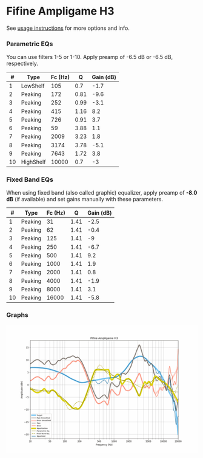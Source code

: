 # Fifine Ampligame H3
See [usage instructions](https://github.com/jaakkopasanen/AutoEq#usage) for more options and info.

### Parametric EQs
You can use filters 1-5 or 1-10. Apply preamp of -6.5 dB or -6.5 dB, respectively.

|   # | Type      |   Fc (Hz) |    Q |   Gain (dB) |
|-----|-----------|-----------|------|-------------|
|   1 | LowShelf  |       105 | 0.7  |        -1.7 |
|   2 | Peaking   |       172 | 0.81 |        -9.6 |
|   3 | Peaking   |       252 | 0.99 |        -3.1 |
|   4 | Peaking   |       415 | 1.16 |         8.2 |
|   5 | Peaking   |       726 | 0.91 |         3.7 |
|   6 | Peaking   |        59 | 3.88 |         1.1 |
|   7 | Peaking   |      2009 | 3.23 |         1.8 |
|   8 | Peaking   |      3174 | 3.78 |        -5.1 |
|   9 | Peaking   |      7643 | 1.72 |         3.8 |
|  10 | HighShelf |     10000 | 0.7  |        -3   |

### Fixed Band EQs
When using fixed band (also called graphic) equalizer, apply preamp of **-8.0 dB** (if available) and set gains manually with these parameters.

|   # | Type    |   Fc (Hz) |    Q |   Gain (dB) |
|-----|---------|-----------|------|-------------|
|   1 | Peaking |        31 | 1.41 |        -2.5 |
|   2 | Peaking |        62 | 1.41 |        -0.4 |
|   3 | Peaking |       125 | 1.41 |        -9   |
|   4 | Peaking |       250 | 1.41 |        -6.7 |
|   5 | Peaking |       500 | 1.41 |         9.2 |
|   6 | Peaking |      1000 | 1.41 |         1.9 |
|   7 | Peaking |      2000 | 1.41 |         0.8 |
|   8 | Peaking |      4000 | 1.41 |        -1.9 |
|   9 | Peaking |      8000 | 1.41 |         3.1 |
|  10 | Peaking |     16000 | 1.41 |        -5.8 |

### Graphs
![](./Fifine%20Ampligame%20H3.png)
